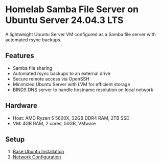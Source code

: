 # Homelab Samba File Server on Ubuntu Server 24.04.3 LTS

A lightweight Ubuntu Server VM configured as a Samba file server with automated rsync backups.

## Features
- Samba file sharing
- Automated rsync backups to an external drive
- Secure remote access via OpenSSH
- Minimized Ubuntu Server with LVM for efficient storage
- BIND9 DNS server to handle hostname resolution on local network

## Hardware
- Host: AMD Ryzen 5 5600X, 32GB DDR4 RAM, 2TB SSD
- VM: 4GB RAM, 2 cores, 50GB, VMware

## Setup
1. [Base Ubuntu Installation](docs/installation.md)
2. [Network Configuration](docs/network.md)